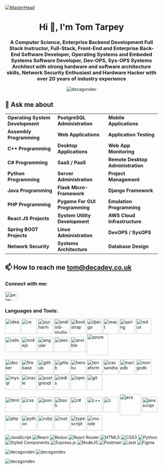 
[![MasterHead](https://visme.co/blog/wp-content/uploads/2019/10/animated-presentation-software-header.gif)]()

<h1 align="center">Hi 👋, I'm Tom Tarpey</h1>
<h3 align="center">A Computer Science, Enterprise Backend Development Full Stack Instructor, Full-Stack, Front-End and Enterprise Back-End Software Developer, Operating Systems and Embeded Systems Software Developer, Dev-OPS, Sys-OPS Systems Architect with strong hardware and software architecture skills, Network Security Enthusiast and Hardware Hacker with over 20 years of industry experience</h3>



<p align="center"> <img src="https://komarev.com/ghpvc/?username=decagondev&label=Profile%20views&color=0e75b6&style=flat" alt="decagondev" /> </p>

## 💬 Ask me about 

|                             |                             |                                         |
|-----------------------------|-----------------------------|-----------------------------------------|
| **Operating System Development** | **PostgreSQL Administration** | **Mobile Applications**               |
| **Assembly Programming**         | **Web Applications**          | **Application Testing**               |
| **C++ Programming**              | **Desktop Applications**      | **Web App Monitoring**                |
| **C# Programming**               | **SaaS / PaaS**               | **Remote Desktop Administration**     |
| **Python Programming**           | **Server Administration**     | **Project Management**                |
| **Java Programming**             | **Flask Micro-Framework**     | **Django Framework**                  |
| **PHP Programming**              | **Pygame For GUI Programming**| **Emulation Programming**             |
| **React JS Projects**            | **System Utility Development**| **AWS Cloud Infrastructure**         |
| **Spring BOOT Projects**         | **Linux Administration**      | **DevOPS / SysOPS**                   |
| **Network Security**             | **Systems Architecture**      | **Database Design**                  |

## 📫 How to reach me [tom@decadev.co.uk](mailto:tom@decadev.co.uk)

<h3 align="left">Connect with me:</h3>
<p align="left">

<a href="https://www.linkedin.com/in/tom-tarpey-38594455/" target="blank"><img align="center" src="https://raw.githubusercontent.com/rahuldkjain/github-profile-readme-generator/master/src/images/icons/Social/linked-in-alt.svg" alt="peter kimanzi" height="30" width="40" /></a>
</p>

<h3 align="left">Languages and Tools:</h3>

<p>
 <img align="center" src="https://raw.githubusercontent.com/yurijserrano/Github-Profile-Readme-Logos/master/ides/intellij.svg" width="50px" alt="idea" />
 <img align="center" src="https://raw.githubusercontent.com/yurijserrano/Github-Profile-Readme-Logos/master/ides/vs-studio.svg" width="50px" alt="vs" />
 <img align="center" src="https://raw.githubusercontent.com/yurijserrano/Github-Profile-Readme-Logos/master/ides/pycharm.svg" width="50px" alt="pycharm" />
 <img align="center" src="https://raw.githubusercontent.com/yurijserrano/Github-Profile-Readme-Logos/master/ides/android-studio.svg" width="50px" alt="android-studio" />
 <img align="center" src="https://raw.githubusercontent.com/yurijserrano/Github-Profile-Readme-Logos/master/frameworks/boostrap.svg" width="50px" alt="bootstrap" />
 <img align="center" src="https://raw.githubusercontent.com/yurijserrano/Github-Profile-Readme-Logos/master/frameworks/django.svg" width="50px" alt="django" />
 <img align="center" src="https://raw.githubusercontent.com/yurijserrano/Github-Profile-Readme-Logos/master/frameworks/react.svg" width="50px" alt="react" />
 <img align="center" src="https://raw.githubusercontent.com/yurijserrano/Github-Profile-Readme-Logos/master/frameworks/spring.svg" width="50px" alt="spring" />
 <img align="center" src="https://raw.githubusercontent.com/yurijserrano/Github-Profile-Readme-Logos/master/frameworks/redux.svg" width="50px" alt="redux" />
 <img align="center" src="https://raw.githubusercontent.com/yurijserrano/Github-Profile-Readme-Logos/master/frameworks/rails.svg" width="50px" alt="rails" />
 <img align="center" src="https://raw.githubusercontent.com/yurijserrano/Github-Profile-Readme-Logos/master/frameworks/nodejs.svg" width="50px" alt="nodejs" />
 <img align="center" src="https://raw.githubusercontent.com/yurijserrano/Github-Profile-Readme-Logos/master/frameworks/angular.svg" width="50px" alt="angular" />
 <img align="center" src="https://raw.githubusercontent.com/yurijserrano/Github-Profile-Readme-Logos/master/cloud/amazon.svg" width="50px" alt="aws" />
 <img align="center" src="https://raw.githubusercontent.com/yurijserrano/Github-Profile-Readme-Logos/master/cloud/ansible.svg" width="50px" alt="ansible" />
 <img align="center" src="https://raw.githubusercontent.com/yurijserrano/Github-Profile-Readme-Logos/master/cloud/azure.svg" width="70px" alt="azure" />
</p>

<p>
  <img align="center" src="https://raw.githubusercontent.com/yurijserrano/Github-Profile-Readme-Logos/master/cloud/docker.svg" width="50px" alt="docker" />
  <img align="center" src="https://raw.githubusercontent.com/yurijserrano/Github-Profile-Readme-Logos/master/cloud/firebase.svg" width="50px" alt="firebase" />
  <img align="center" src="https://raw.githubusercontent.com/yurijserrano/Github-Profile-Readme-Logos/master/cloud/github.svg" width="50px" alt="github" />
  <img align="center" src="https://raw.githubusercontent.com/yurijserrano/Github-Profile-Readme-Logos/master/cloud/gitlab.svg" width="50px" alt="gitlab" />
  <img align="center" src="https://raw.githubusercontent.com/yurijserrano/Github-Profile-Readme-Logos/master/cloud/heroku.svg" width="50px" alt="heroku" />
  <img align="center" src="https://raw.githubusercontent.com/yurijserrano/Github-Profile-Readme-Logos/master/cloud/terraform.png" width="50px" alt="terraform" />
  <img align="center" src="https://raw.githubusercontent.com/yurijserrano/Github-Profile-Readme-Logos/master/databases/cassandra.svg" width="50px" alt="cassandra" />
  <img align="center" src="https://raw.githubusercontent.com/yurijserrano/Github-Profile-Readme-Logos/master/databases/mariadb.svg" width="50px" alt="mariadb" />
  <img align="center" src="https://raw.githubusercontent.com/yurijserrano/Github-Profile-Readme-Logos/master/databases/mongodb.svg" width="50px" alt="mongodb" />
  <img align="center" src="https://raw.githubusercontent.com/yurijserrano/Github-Profile-Readme-Logos/master/databases/mysql.svg" width="50px" alt="mysql" />
  <img align="center" src="https://raw.githubusercontent.com/yurijserrano/Github-Profile-Readme-Logos/master/databases/oracle.svg" width="50px" alt="oracle" />
  <img align="center" src="https://raw.githubusercontent.com/yurijserrano/Github-Profile-Readme-Logos/master/databases/postgresql.svg" width="50px" alt="postgresql" />
  <img align="center" src="https://raw.githubusercontent.com/yurijserrano/Github-Profile-Readme-Logos/master/databases/redis.svg" width="50px" alt="redis" />
  <img align="center" src="https://raw.githubusercontent.com/yurijserrano/Github-Profile-Readme-Logos/master/others/npm.svg" width="50px" alt="npm" />
  <img align="center" src="https://raw.githubusercontent.com/yurijserrano/Github-Profile-Readme-Logos/master/others/git.svg" width="50px" alt="git" />
</p>

<p>
  <img align="center" src="https://raw.githubusercontent.com/yurijserrano/Github-Profile-Readme-Logos/master/others/html.svg" width="50px" alt="html" />
  <img align="center" src="https://raw.githubusercontent.com/yurijserrano/Github-Profile-Readme-Logos/master/others/css.svg" width="50px" alt="css" />
  <img align="center" src="https://raw.githubusercontent.com/yurijserrano/Github-Profile-Readme-Logos/master/others/json.svg" width="50px" alt="json" />
  <img align="center" src="https://raw.githubusercontent.com/yurijserrano/Github-Profile-Readme-Logos/master/programming%20languages/bash.svg" width="50px" alt="bash" />
  <img align="center" src="https://raw.githubusercontent.com/yurijserrano/Github-Profile-Readme-Logos/master/programming%20languages/c%23.svg" width="50px" alt="c#" />
  <img align="center" src="https://raw.githubusercontent.com/yurijserrano/Github-Profile-Readme-Logos/master/programming%20languages/c++.svg" width="50px" alt="c++" />
  <img align="center" src="https://raw.githubusercontent.com/yurijserrano/Github-Profile-Readme-Logos/master/programming%20languages/c.svg" width="50px" alt="c" />
  <img align="center" src="https://raw.githubusercontent.com/yurijserrano/Github-Profile-Readme-Logos/master/programming%20languages/java.svg" width="70px" alt="java" />
  <img align="center" src="https://raw.githubusercontent.com/yurijserrano/Github-Profile-Readme-Logos/master/programming%20languages/javascript.svg" width="50px" alt="javascript" />
  <img align="center" src="https://raw.githubusercontent.com/yurijserrano/Github-Profile-Readme-Logos/master/programming%20languages/php.png" width="50px" alt="php" />
  <img align="center" src="https://raw.githubusercontent.com/yurijserrano/Github-Profile-Readme-Logos/master/programming%20languages/python.svg" width="50px" alt="python" />
  <img align="center" src="https://raw.githubusercontent.com/yurijserrano/Github-Profile-Readme-Logos/master/programming%20languages/ruby.svg" width="50px" alt="ruby" />
  <img align="center" src="https://raw.githubusercontent.com/yurijserrano/Github-Profile-Readme-Logos/master/programming%20languages/rust.svg" width="50px" alt="rust" />
  <img align="center" src="https://raw.githubusercontent.com/yurijserrano/Github-Profile-Readme-Logos/master/programming%20languages/typescript.svg" width="50px" alt="typescript" />
  <img align="center" src="https://raw.githubusercontent.com/yurijserrano/Github-Profile-Readme-Logos/master/text%20editors/vscode.svg" width="50px" alt="vscode" />

</p>

![JavaScript](https://img.shields.io/badge/javascript-%23323330.svg?style=for-the-badge&logo=javascript&logoColor=%23F7DF1E)
![React](https://img.shields.io/badge/react-%2320232a.svg?style=for-the-badge&logo=react&logoColor=%2361DAFB)
![Redux](https://img.shields.io/badge/redux-%23593d88.svg?style=for-the-badge&logo=redux&logoColor=white)
![React Router](https://img.shields.io/badge/React_Router-CA4245?style=for-the-badge&logo=react-router&logoColor=white)
![HTML5](https://img.shields.io/badge/html5-%23E34F26.svg?style=for-the-badge&logo=html5&logoColor=white)
![CSS3](https://img.shields.io/badge/css3-%231572B6.svg?style=for-the-badge&logo=css3&logoColor=white)
![Python](https://img.shields.io/badge/python-3670A0?style=for-the-badge&logo=python&logoColor=ffdd54)
<br>
![Styled Components](https://img.shields.io/badge/styled--components-DB7093?style=for-the-badge&logo=styled-components&logoColor=white)
![Express.js](https://img.shields.io/badge/express.js-%23404d59.svg?style=for-the-badge&logo=express&logoColor=%2361DAFB)
![NodeJS](https://img.shields.io/badge/node.js-%2343853D.svg?style=for-the-badge&logo=node.js&logoColor=white)
![Postman](https://img.shields.io/badge/Postman-FF6C37?style=for-the-badge&logo=postman&logoColor=red)
![Jest](https://img.shields.io/badge/-jest-%23C21325?style=for-the-badge&logo=jest&logoColor=white)
![Figma](https://img.shields.io/badge/figma-%23F24E1E.svg?style=for-the-badge&logo=figma&logoColor=white)


<p><img align="left" src="https://github-readme-stats.vercel.app/api/top-langs?username=decagondev&theme=dracula&count_private=true&show_icons=true&locale=en&layout=compact" alt="decagondev" /></p>

 <img align="center" src="https://github-readme-stats.vercel.app/api?username=decagondev&show_icons=true&locale=en&theme=dracula&count_private=true&hide=stars" alt="decagondev" />

<p><img align="center" src="https://github-readme-streak-stats.herokuapp.com/?user=decagondev&theme=dracula" alt="decagondev" /></p>
<!--
**decagondev/decagondev** is a ✨ _special_ ✨ repository because its `README.md` (this file) appears on your GitHub profile.

## 🔭 I’m currently working on 
[]()

Here are some ideas to get you started:
## 👨‍💻 All of my projects are available at []()
- 🔭 I’m currently working on ...
- 🌱 I’m currently learning ...
- 👯 I’m looking to collaborate on ...
- 🤔 I’m looking for help with ...
- 💬 Ask me about ...
- 📫 How to reach me: ...
- 😄 Pronouns: ...
- ⚡ Fun fact: ...
- 📝 I regularly write articles on [LinkedIn]()
-->
